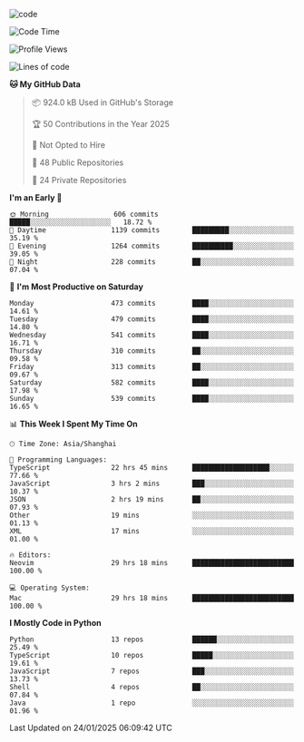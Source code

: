 
<!--
**liuyaanng/liuyaanng** is a ✨ _special_ ✨ repository because its `README.md` (this file) appears on your GitHub profile.

Here are some ideas to get you started:

- 🔭 I’m currently working on ...
- 🌱 I’m currently learning ...
- 👯 I’m looking to collaborate on ...
- 🤔 I’m looking for help with ...
- 💬 Ask me about ...
- 📫 How to reach me: ...
- 😄 Pronouns: ...
- ⚡ Fun fact: ...
-->


![code](https://cdn.jsdelivr.net/gh/liuyaanng/liuyaanng@1.0/code.gif) 

<!--START_SECTION:waka-->
![Code Time](http://img.shields.io/badge/Code%20Time-1%2C186%20hrs%2053%20mins-blue)

![Profile Views](http://img.shields.io/badge/Profile%20Views-0-blue)

![Lines of code](https://img.shields.io/badge/From%20Hello%20World%20I%27ve%20Written-19.7%20million%20lines%20of%20code-blue)

**🐱 My GitHub Data** 

> 📦 924.0 kB Used in GitHub's Storage 
 > 
> 🏆 50 Contributions in the Year 2025
 > 
> 🚫 Not Opted to Hire
 > 
> 📜 48 Public Repositories 
 > 
> 🔑 24 Private Repositories 
 > 
**I'm an Early 🐤** 

```text
🌞 Morning                606 commits         █████░░░░░░░░░░░░░░░░░░░░   18.72 % 
🌆 Daytime                1139 commits        █████████░░░░░░░░░░░░░░░░   35.19 % 
🌃 Evening                1264 commits        ██████████░░░░░░░░░░░░░░░   39.05 % 
🌙 Night                  228 commits         ██░░░░░░░░░░░░░░░░░░░░░░░   07.04 % 
```
📅 **I'm Most Productive on Saturday** 

```text
Monday                   473 commits         ████░░░░░░░░░░░░░░░░░░░░░   14.61 % 
Tuesday                  479 commits         ████░░░░░░░░░░░░░░░░░░░░░   14.80 % 
Wednesday                541 commits         ████░░░░░░░░░░░░░░░░░░░░░   16.71 % 
Thursday                 310 commits         ██░░░░░░░░░░░░░░░░░░░░░░░   09.58 % 
Friday                   313 commits         ██░░░░░░░░░░░░░░░░░░░░░░░   09.67 % 
Saturday                 582 commits         ████░░░░░░░░░░░░░░░░░░░░░   17.98 % 
Sunday                   539 commits         ████░░░░░░░░░░░░░░░░░░░░░   16.65 % 
```


📊 **This Week I Spent My Time On** 

```text
🕑︎ Time Zone: Asia/Shanghai

💬 Programming Languages: 
TypeScript               22 hrs 45 mins      ███████████████████░░░░░░   77.66 % 
JavaScript               3 hrs 2 mins        ███░░░░░░░░░░░░░░░░░░░░░░   10.37 % 
JSON                     2 hrs 19 mins       ██░░░░░░░░░░░░░░░░░░░░░░░   07.93 % 
Other                    19 mins             ░░░░░░░░░░░░░░░░░░░░░░░░░   01.13 % 
XML                      17 mins             ░░░░░░░░░░░░░░░░░░░░░░░░░   01.00 % 

🔥 Editors: 
Neovim                   29 hrs 18 mins      █████████████████████████   100.00 % 

💻 Operating System: 
Mac                      29 hrs 18 mins      █████████████████████████   100.00 % 
```

**I Mostly Code in Python** 

```text
Python                   13 repos            ██████░░░░░░░░░░░░░░░░░░░   25.49 % 
TypeScript               10 repos            █████░░░░░░░░░░░░░░░░░░░░   19.61 % 
JavaScript               7 repos             ███░░░░░░░░░░░░░░░░░░░░░░   13.73 % 
Shell                    4 repos             ██░░░░░░░░░░░░░░░░░░░░░░░   07.84 % 
Java                     1 repo              ░░░░░░░░░░░░░░░░░░░░░░░░░   01.96 % 
```




 Last Updated on 24/01/2025 06:09:42 UTC
<!--END_SECTION:waka-->
